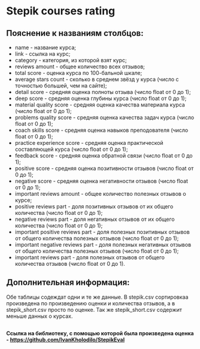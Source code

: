 # Stepik courses rating

## Пояснение к названиям столбцов:
   - name - название курса;
   - link - ссылка на курс;
   - category - категория, из которой взят курс;
   - reviews amount - общее количество всех отзывов;
   - total score - оценка курса по 100-бальной шкале;
   - average stars count - сколько в среднем звёзд у курса (число с точностью большей, чем на сайте);
   - detail score - средняя оценка полноты отзыва (число float от 0 до 1);
   - deep score - средняя оценка глубины курса (число float от 0 до 1);
   - material quality score - средняя оценка качества материала курса (число float от 0 до 1);
   - problems quality score - средняя оценка качества задач курса (число float от 0 до 1);
   - coach skills score - средняя оценка навыков преподователя (число float от 0 до 1);
   - practice experience score - средняя оценка практической составляющей курса (число float от 0 до 1);
   - feedback score - средняя оценка обратной связи (число float от 0 до 1);
   - positive score - средняя оценка позитивности отзывов (число float от 0 до 1);
   - negative score - средняя оценка негативности отзывов (число float от 0 до 1);
   - important reviews amount - общее количество полезных отзывов о курсе;
   - positive reviews part - доля позитивных отзывов от их общего количества (число float от 0 до 1);
   - negative reviews part - доля негативных отзывов от их общего количества (число float от 0 до 1);
   - important positive reviews part - доля полезных позитивных отзывов от общего количества полезных отзывов (число float от 0 до 1);
   - important negative reviews part - доля полезных негативных отзывов от общего количества полезных отзывов (число float от 0 до 1);
   - important reviews part - доля полезных отзывов от общего количества отзывов (число float от 0 до 1).

## Дополнительная информация:
Обе таблицы содеждат одни и те же данные. В stepik.csv сортировкаа произведена по произведению оценки и количества отзывов, а в stepik_short.csv просто по оценке. Так же stepik_short.csv содержит меньше данных о курсах.

##

#### Ссылка на библиотеку, с помощью которой была произведена оценка - https://github.com/IvanKholodilo/StepikEval
